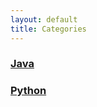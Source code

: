 ```yaml
---
layout: default
title: Categories
---
```


### [Java](https://losuif.github.io/categories/#Java)

### [Python](https://losuif.github.io/categories/#python)

<!-- # [YAMT - Yet Another Minimal Theme](https://yamt.netlify.app/)
See [Github](https://github.com/PandaSekh/Jekyll-YAMT). -->